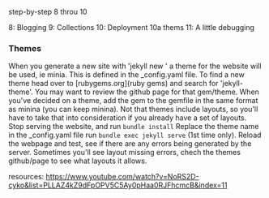 step-by-step 8 throu 10

8:  Blogging
9:  Collections
10: Deployment
 10a  thems
11: A little debugging


### Themes
When you generate a new site with 'jekyll new <site>' a theme for the website will be used, ie minia.
This is defined in the _config.yaml file.
To find a new theme head over to [rubygems.org](ruby gems)  and search for 'jekyll-theme'. You may want to review the github page for that gem/theme.
When you've decided on a theme, add the gem to the gemfile in the same format as minina (you can keep minina). Not that themes include layouts, so you'll have to take that into consideration if you already have a set of layouts.
Stop serving the website, and run
`bundle install`
Replace the theme name in the _config.yaml file
run `bundle exec jekyll serve` (1st time only).
Reload the webpage and test, see if there are any errors being generated by the server.
Sometimes you'll see layout missing errors, chech the themes github/page to see what layouts it allows.





resources:
https://www.youtube.com/watch?v=NoRS2D-cyko&list=PLLAZ4kZ9dFpOPV5C5Ay0pHaa0RJFhcmcB&index=11